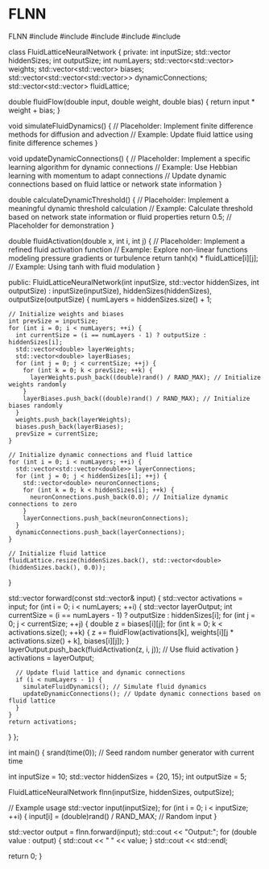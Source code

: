# FLNN
FLNN
#include <iostream>
#include <vector>
#include <cmath>
#include <cstdlib>
#include <ctime>

class FluidLatticeNeuralNetwork {
private:
  int inputSize;
  std::vector<int> hiddenSizes;
  int outputSize;
  int numLayers;
  std::vector<std::vector<double>> weights;
  std::vector<std::vector<double>> biases;
  std::vector<std::vector<std::vector<double>>> dynamicConnections;
  std::vector<std::vector<double>> fluidLattice;

  double fluidFlow(double input, double weight, double bias) {
    return input * weight + bias;
  }

  void simulateFluidDynamics() {
    // Placeholder: Implement finite difference methods for diffusion and advection
    // Example: Update fluid lattice using finite difference schemes
  }

  void updateDynamicConnections() {
    // Placeholder: Implement a specific learning algorithm for dynamic connections
    // Example: Use Hebbian learning with momentum to adapt connections
    // Update dynamic connections based on fluid lattice or network state information
  }

  double calculateDynamicThreshold() {
    // Placeholder: Implement a meaningful dynamic threshold calculation
    // Example: Calculate threshold based on network state information or fluid properties
    return 0.5; // Placeholder for demonstration
  }

  double fluidActivation(double x, int i, int j) {
    // Placeholder: Implement a refined fluid activation function
    // Example: Explore non-linear functions modeling pressure gradients or turbulence
    return tanh(x) * fluidLattice[i][j]; // Example: Using tanh with fluid modulation
  }

public:
  FluidLatticeNeuralNetwork(int inputSize, std::vector<int> hiddenSizes, int outputSize)
    : inputSize(inputSize), hiddenSizes(hiddenSizes), outputSize(outputSize) {
    numLayers = hiddenSizes.size() + 1;

    // Initialize weights and biases
    int prevSize = inputSize;
    for (int i = 0; i < numLayers; ++i) {
      int currentSize = (i == numLayers - 1) ? outputSize : hiddenSizes[i];
      std::vector<double> layerWeights;
      std::vector<double> layerBiases;
      for (int j = 0; j < currentSize; ++j) {
        for (int k = 0; k < prevSize; ++k) {
          layerWeights.push_back((double)rand() / RAND_MAX); // Initialize weights randomly
        }
        layerBiases.push_back((double)rand() / RAND_MAX); // Initialize biases randomly
      }
      weights.push_back(layerWeights);
      biases.push_back(layerBiases);
      prevSize = currentSize;
    }

    // Initialize dynamic connections and fluid lattice
    for (int i = 0; i < numLayers; ++i) {
      std::vector<std::vector<double>> layerConnections;
      for (int j = 0; j < hiddenSizes[i]; ++j) {
        std::vector<double> neuronConnections;
        for (int k = 0; k < hiddenSizes[i]; ++k) {
          neuronConnections.push_back(0.0); // Initialize dynamic connections to zero
        }
        layerConnections.push_back(neuronConnections);
      }
      dynamicConnections.push_back(layerConnections);
    }

    // Initialize fluid lattice
    fluidLattice.resize(hiddenSizes.back(), std::vector<double>(hiddenSizes.back(), 0.0));
  }

  std::vector<double> forward(const std::vector<double>& input) {
    std::vector<double> activations = input;
    for (int i = 0; i < numLayers; ++i) {
      std::vector<double> layerOutput;
      int currentSize = (i == numLayers - 1) ? outputSize : hiddenSizes[i];
      for (int j = 0; j < currentSize; ++j) {
        double z = biases[i][j];
        for (int k = 0; k < activations.size(); ++k) {
          z += fluidFlow(activations[k], weights[i][j * activations.size() + k], biases[i][j]);
        }
        layerOutput.push_back(fluidActivation(z, i, j)); // Use fluid activation
      }
      activations = layerOutput;

      // Update fluid lattice and dynamic connections
      if (i < numLayers - 1) {
        simulateFluidDynamics(); // Simulate fluid dynamics
        updateDynamicConnections(); // Update dynamic connections based on fluid lattice
      }
    }
    return activations;
  }
};

int main() {
  srand(time(0)); // Seed random number generator with current time

  int inputSize = 10;
  std::vector<int> hiddenSizes = {20, 15};
  int outputSize = 5;

  FluidLatticeNeuralNetwork flnn(inputSize, hiddenSizes, outputSize);

  // Example usage
  std::vector<double> input(inputSize);
  for (int i = 0; i < inputSize; ++i) {
    input[i] = (double)rand() / RAND_MAX; // Random input
  }

  std::vector<double> output = flnn.forward(input);
  std::cout << "Output:";
  for (double value : output) {
    std::cout << " " << value;
  }
  std::cout << std::endl;

  return 0;
}
